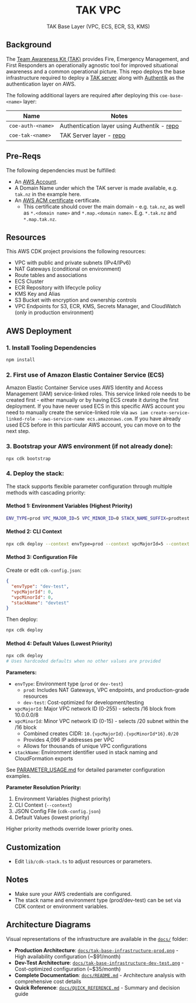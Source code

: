 <h1 align=center>TAK VPC</h1>

<p align=center>TAK Base Layer (VPC, ECS, ECR, S3, KMS)</p>

## Background

The [Team Awareness Kit (TAK)](https://tak.gov/solutions/emergency) provides Fire, Emergency Management, and First Responders an operationally agnostic tool for improved situational awareness and a common operational picture. 
This repo deploys the base infrastructure required to deploy a [TAK server](https://tak.gov/solutions/emergency) along with [Authentik](https://goauthentik.io/) as the authentication layer on AWS.

The following additional layers are required after deploying this `coe-base-<name>` layer:

| Name                  | Notes |
| --------------------- | ----- |
| `coe-auth-<name>`     | Authentication layer using Authentik - [repo](https://github.com/TAK-NZ/auth-infra)      |
| `coe-tak-<name>`      | TAK Server layer - [repo](https://github.com/TAK-NZ/tak-infra)      |

## Pre-Reqs

The following dependencies must be fulfilled:
- An [AWS Account](https://signin.aws.amazon.com/signup?request_type=register).
- A Domain Name under which the TAK server is made available, e.g. `tak.nz` in the example here.
- An [AWS ACM certificate](https://docs.aws.amazon.com/acm/latest/userguide/gs.html) certificate.
  - This certificate should cover the main domain - e.g. `tak.nz`, as well as `*.<domain name>` and `*.map.<domain name>`. E.g. `*.tak.nz` and `*.map.tak.nz`.


## Resources

This AWS CDK project provisions the following resources:
- VPC with public and private subnets (IPv4/IPv6)
- NAT Gateways (conditional on environment)
- Route tables and associations
- ECS Cluster
- ECR Repository with lifecycle policy
- KMS Key and Alias
- S3 Bucket with encryption and ownership controls
- VPC Endpoints for S3, ECR, KMS, Secrets Manager, and CloudWatch (only in production environment)

## AWS Deployment

### 1. Install Tooling Dependencies
   ```bash
   npm install
   ```

### 2. First use of Amazon Elastic Container Service (ECS)

Amazon Elastic Container Service uses AWS Identity and Access Management (IAM) service-linked roles. This service linked role needs to be created first - either manually or by having ECS create it during the first deployment. If you have never used ECS in this specific AWS account you need to manually create the service-linked role via `aws iam create-service-linked-role --aws-service-name ecs.amazonaws.com`. If you have already used ECS before in this particular AWS account, you can move on to the next step. 

### 3. Bootstrap your AWS environment (if not already done):
   ```bash
   npx cdk bootstrap
   ```

### 4. Deploy the stack:

The stack supports flexible parameter configuration through multiple methods with cascading priority:

#### Method 1: Environment Variables (Highest Priority)
```bash
ENV_TYPE=prod VPC_MAJOR_ID=5 VPC_MINOR_ID=0 STACK_NAME_SUFFIX=prodtest npx cdk deploy
```

#### Method 2: CLI Context
```bash
npx cdk deploy --context envType=prod --context vpcMajorId=5 --context vpcMinorId=0 --context stackName=prodtest
```

#### Method 3: Configuration File
Create or edit `cdk-config.json`:
```json
{
  "envType": "dev-test",
  "vpcMajorId": 0,
  "vpcMinorId": 0,
  "stackName": "devtest"
}
```
Then deploy:
```bash
npx cdk deploy
```

#### Method 4: Default Values (Lowest Priority)
```bash
npx cdk deploy
# Uses hardcoded defaults when no other values are provided
```

**Parameters:**
- `envType`: Environment type (`prod` or `dev-test`)
  - `prod`: Includes NAT Gateways, VPC endpoints, and production-grade resources
  - `dev-test`: Cost-optimized for development/testing
- `vpcMajorId`: Major VPC network ID (0-255) - selects /16 block from 10.0.0.0/8
- `vpcMinorId`: Minor VPC network ID (0-15) - selects /20 subnet within the /16 block
  - Combined creates CIDR: `10.{vpcMajorId}.{vpcMinorId*16}.0/20`
  - Provides 4,096 IP addresses per VPC
  - Allows for thousands of unique VPC configurations
- `stackName`: Environment identifier used in stack naming and CloudFormation exports

See [PARAMETER_USAGE.md](./PARAMETER_USAGE.md) for detailed parameter configuration examples.

**Parameter Resolution Priority:**
1. Environment Variables (highest priority)
2. CLI Context (`--context`)
3. JSON Config File (`cdk-config.json`)
4. Default Values (lowest priority)

Higher priority methods override lower priority ones.

## Customization
- Edit `lib/cdk-stack.ts` to adjust resources or parameters.

## Notes
- Make sure your AWS credentials are configured.
- The stack name and environment type (prod/dev-test) can be set via CDK context or environment variables.

## Architecture Diagrams

Visual representations of the infrastructure are available in the [`docs/`](docs/) folder:

- **Production Architecture**: [`docs/tak-base-infrastructure-prod.png`](docs/tak-base-infrastructure-prod.png) - High availability configuration (~$91/month)
- **Dev-Test Architecture**: [`docs/tak-base-infrastructure-dev-test.png`](docs/tak-base-infrastructure-dev-test.png) - Cost-optimized configuration (~$35/month)
- **Complete Documentation**: [`docs/README.md`](docs/README.md) - Architecture analysis with comprehensive cost details
- **Quick Reference**: [`docs/QUICK_REFERENCE.md`](docs/QUICK_REFERENCE.md) - Summary and decision guide
